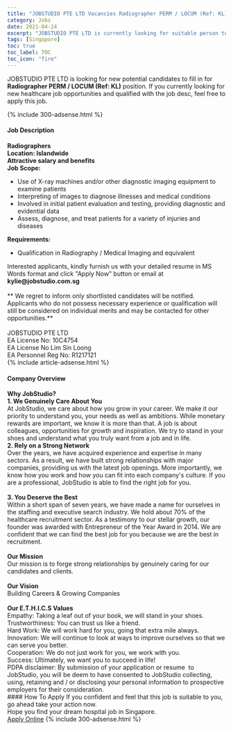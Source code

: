 ```yaml
---
title: "JOBSTUDIO PTE LTD Vacancies Radiographer PERM / LOCUM (Ref: KL)" 
category: Jobs 
date: 2021-04-24 
excerpt: "JOBSTUDIO PTE LTD is currently looking for suitable person to fill in the Radiographer PERM / LOCUM (Ref: KL) which positioned at Singapore" 
tags: [Singapore] 
toc: true 
toc_label: TOC 
toc_icon: "fire" 
--- 
```


<p>JOBSTUDIO PTE LTD is looking for new potential candidates to fill in for <b>Radiographer PERM / LOCUM (Ref: KL)</b> position. If you currently looking for new healthcare job opportunities and qualified with the job desc, feel free to apply this job.
</p>{% include 300-adsense.html %} 
<div><div><h4>Job Description</h4></div><div><div><span><div><div><strong>Radiographers<br>Location: Islandwide<br>Attractive salary and benefits</strong><div><strong>Job Scope:</strong></div><ul><li>Use of X-ray machines and/or other diagnostic imaging equipment to examine patients</li><li>Interpreting of images to diagnose illnesses and medical conditions</li><li>Involved in initial patient evaluation and testing, providing diagnostic and evidential data</li><li>Assess, diagnose, and treat patients for a variety of injuries and diseases</li></ul><div><strong>Requirements:</strong></div><ul><li>Qualification in Radiography / Medical Imaging and equivalent</li></ul></div><div>Interested applicants, kindly furnish us with your detailed resume in MS Words format and click "Apply Now" button or email at <strong>kylie@jobstudio.com.sg</strong><div><br>** We regret to inform only shortlisted candidates will be notified. Applicants who do not possess necessary experience or qualification will still be considered on individual merits and may be contacted for other opportunities.**</div><br>JOBSTUDIO PTE LTD<br>EA License No: 10C4754<br>EA License No Lim Sin Loong<br>EA Personnel Reg No: R1217121</div></div></span></div></div></div> 
{% include article-adsense.html %} 
<div><div><h4>Company Overview</h4></div><div><div><span><div><div>
<div>
<strong>Why JobStudio?</strong></div>
<div>
<strong>1. We Genuinely Care About You</strong><br>
		At JobStudio, we care about how you grow in your career. We make it our priority to understand you, your needs as well as ambitions. While monetary rewards are important, we know it is more than that. A job is about colleagues, opportunities for growth and inspiration. We try to stand in your shoes and understand what you truly want from a job and in life.</div>
<div>
<strong>2. Rely on a Strong Network</strong><br>
		Over the years, we have acquired experience and expertise in many sectors. As a result, we have built strong relationships with major companies, providing us with the latest job openings. More importantly, we know how you work and how you can fit into each company's culture. If you are a professional, JobStudio is able to find the right job for you.</div>
<div>
<br>
<strong>3. You Deserve the Best</strong><br>
		Within a short span of seven years, we have made a name for ourselves in the staffing and executive search industry. We hold about 70% of the healthcare recruitment sector. As a testimony to our stellar growth, our founder was awarded with Entrepreneur of the Year Award in 2014. We are confident that we can find the best job for you because we are the best in recruitment.</div>
<div>
<br>
<strong>Our Mission</strong><br>
		Our mission is to forge strong relationships by genuinely caring for our candidates and clients.</div>
<div>
<br>
<strong>Our Vision</strong><br>
		Building Careers &amp; Growing Companies</div>
<div>
<br>
<strong>Our E.T.H.I.C.S Values</strong></div>
<div>
		Empathy: Taking a leaf out of your book, we will stand in your shoes.</div>
<div>
		Trustworthiness: You can trust us like a friend.</div>
<div>
		Hard Work: We will work hard for you, going that extra mile always.</div>
<div>
		Innovation: We will continue to look at ways to improve ourselves so that we can serve you better.</div>
<div>
		Cooperation: We do not just work for you, we work with you.</div>
<div>
		Success: Ultimately, we want you to succeed in life!</div>
<div>
		PDPA disclaimer: By submission of your application or resume&#160; to JobStudio, you will be deem to have consented to JobStudio collecting, using, retaining and / or disclosing your personal information to prospective employers for their consideration.&#160;&#160;</div>
</div></div></span></div></div></div> 
#### How To Apply 
If you confident and feel that this job is suitable to you, go ahead take your action now. <br/> 
Hope you find your dream hospital job in Singapore. <br/> 
<a href="https://www.jobstreet.com.my/en/job/radiographer-perm-locum-ref:-kl-8498511/origin/sg?jobId=jobstreet-sg-job-8498511" class="btn btn--warning" target="_blank" rel="nofollow noopenner">Apply Online</a> 
{% include 300-adsense.html %} 